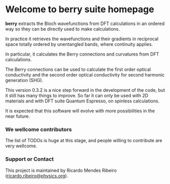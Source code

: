 # Welcome to berry suite homepage

**berry** extracts the Bloch wavefunctions from DFT calculations in an ordered way so they can be directly used to make calculations.

In practice it retrieves the wavefunctions and their gradients in reciprocal space totally ordered by unentangled bands, where continuity applies.

In particular, it calculates the Berry connections and curvatures from DFT calculations.

The Berry connections can be used to calculate the first order optical conductivity and the second order optical conductivity for second harmonic generation (SHG).

This version 0.3.2 is a nice step forward in the development of the code, but it still has many things to improve. 
So far it can only be used with 2D materials and with DFT suite Quantum Espresso, on spinless calculations.

It is expected that this software will evolve with more possibilities in the near future.

### We wellcome contributors

The list of TODOs is huge at this stage, and people willing to contribute are very wellcome.

### Support or Contact

This project is maintained by Ricardo Mendes Ribeiro (ricardo.ribeiro@physics.org).
